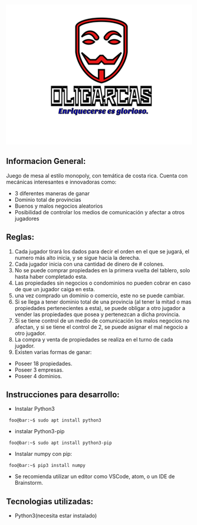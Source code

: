 <center><img src="./media/logo.svg"></center>  

## Informacion General:
Juego de mesa al estilo monopoly, con temática de costa rica. Cuenta con mecánicas interesantes e innovadoras como:
- 3 diferentes maneras de ganar
- Dominio total de provincias
- Buenos y malos negocios aleatorios
- Posibilidad de controlar los medios de comunicación y afectar a otros jugadores

## Reglas:
1. Cada jugador tirará los dados para decir el orden en el que se jugará, el numero más alto inicia, y se sigue hacia la derecha.
2. Cada jugador inicia con una cantidad de dinero de # colones.
3. No se puede comprar propiedades en la primera vuelta del tablero, solo hasta haber completado esta.
4. Las propiedades sin negocios o condominios no pueden cobrar en caso de que un jugador caiga en esta.
5. una vez comprado un dominio o comercio, este no se puede cambiar.
6. Si se llega a tener dominio total de una provincia (al tener la mitad o mas propiedades pertenecientes a esta), se puede obligar a otro jugador a vender las propiedades que posea y pertenezcan a dicha provincia.
7. Si se tiene control de un medio de comunicación los malos negocios no afectan, y si se tiene el control de 2, se puede asignar el mal negocio a otro jugador.
8. La compra y venta de propiedades se realiza en el turno de cada jugador.
9. Existen varias formas de ganar:
  -  Poseer 18 propiedades.
  -  Poseer 3 empresas.
  -  Poseer 4 dominios.
  
## Instrucciones para desarrollo:
- Instalar Python3
```console
 foo@bar:~$ sudo apt install python3
 ```
- instalar Python3-pip
```console
 foo@bar:~$ sudo apt install python3-pip
 ```
- Instalar numpy con pip: 
```console
 foo@bar:~$ pip3 install numpy
 ```
 - Se recomienda utilizar un editor como VSCode, atom, o un IDE de Brainstorm.
## Tecnologias utilizadas:
- Python3(necesita estar instalado)

